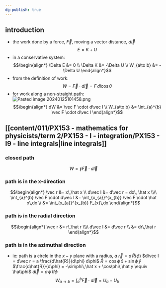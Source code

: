 ```yaml
---
dg-publish: true
---
```

## introduction
- the work done by a force, $\vec F$, moving a vector distance, $d\vec l$
$$
E = K + U
$$
- in a conservative system:
$$\begin{align*}
\Delta E &= 0 \\
\Delta K &= -\Delta U \\
W_{a\to b} &= -\Delta U
\end{align*}$$
- from the definition of work:
$$
W = \vec F\cdot d\vec l = F\,dl\cos\theta
$$
- for work along a non-straight path:
	![Pasted image 20240125101458.png](/img/user/pics/Pasted%20image%2020240125101458.png)
	$$\begin{align*}
		dW &= \vec F \cdot d\vec l \\
		W_{a\to b} &= \int_{a}^{b} \vec F \cdot d\vec l
	\end{align*}$$
## [[content/011/PX153 - mathematics for physicists/term 2/PX153 - I - integration/PX153 - I9 - line integrals\|line integrals]]
### closed path
$$
W = \oint \vec F \cdot d\vec l
$$
### path is in the x-direction
$$\begin{align*}
	\vec r &= x\,\hat x \\
	d\vec l &= d\vec r = dx\, \hat x \\\\
	\int_{a}^{b} \vec F \cdot d\vec l &= \int_{x_{a}}^{x_{b}} \vec F \cdot \hat x\,dx \\
	&= \int_{x_{a}}^{x_{b}} F_{x}\,dx
\end{align*}$$

### path is in the radial direction
$$\begin{align*}
	\vec r &= r\,\hat r \\\\
	d\vec l &= d\vec r \\
	&= dr\,\hat r
\end{align*}$$

### path is in the azimuthal direction
- ie: path is a circle in the $x-y$ plane with a radius, $a$
	$\vec r = a\,\hat R(\phi)$
	$d\vec l = d\vec r = a \frac{d\hat{R}}{d\phi} d\phi$
	$\hat R = \cos\phi\,\hat x + \sin\phi\,\hat y$
	$\frac{d\hat{R}}{d\phi} = -\sin\phi\,\hat x + \cos\phi\,\hat y \equiv \hat\phi$
	$d\vec l = a\,\hat\phi\,d\phi$
$$
W_{a\to b} = \int_{a}^{b} \vec F\cdot d\vec l = U_{a}- U_{b}
$$
